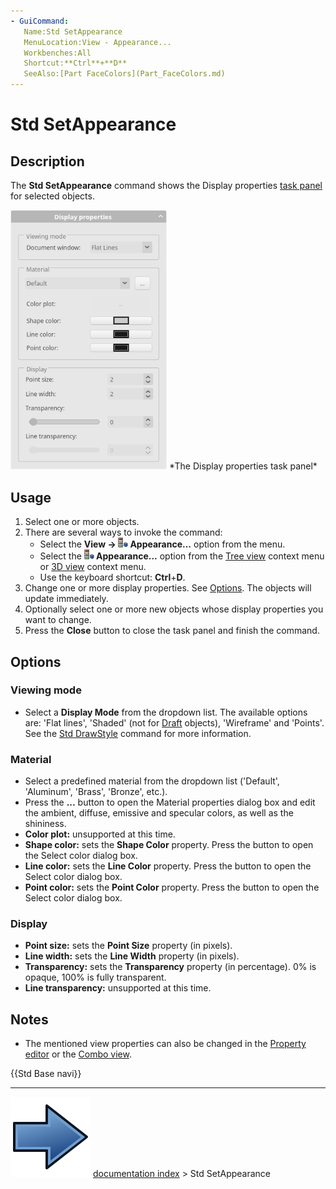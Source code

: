 ```yaml
---
- GuiCommand:
   Name:Std SetAppearance
   MenuLocation:View - Appearance...
   Workbenches:All
   Shortcut:**Ctrl**+**D**
   SeeAlso:[Part FaceColors](Part_FaceColors.md)
---
```


# Std SetAppearance

## Description

The **Std SetAppearance** command shows the Display properties [task panel](Task_panel.md) for selected objects.

 <img alt="" src=images/DlgDisplayProperties.png  style="width:250px;">  
*The Display properties task panel*

## Usage

1.  Select one or more objects.
2.  There are several ways to invoke the command:
    -   Select the **View → <img src="images/Std_SetAppearance.svg" width=16px> Appearance...** option from the menu.
    -   Select the **<img src="images/Std_SetAppearance.svg" width=16px> Appearance...** option from the [Tree view](Tree_view.md) context menu or [3D view](3D_view.md) context menu.
    -   Use the keyboard shortcut: **Ctrl**+**D**.
3.  Change one or more display properties. See [Options](#Options.md). The objects will update immediately.
4.  Optionally select one or more new objects whose display properties you want to change.
5.  Press the **Close** button to close the task panel and finish the command.

## Options

### Viewing mode 

-   Select a **Display Mode** from the dropdown list. The available options are: \'Flat lines\', \'Shaded\' (not for [Draft](Draft_Workbench.md) objects), \'Wireframe\' and \'Points\'. See the [Std DrawStyle](Std_DrawStyle.md) command for more information.

### Material

-   Select a predefined material from the dropdown list (\'Default\', \'Aluminum\', \'Brass\', \'Bronze\', etc.).
-   Press the **...** button to open the Material properties dialog box and edit the ambient, diffuse, emissive and specular colors, as well as the shininess.
-   **Color plot:** unsupported at this time.
-   **Shape color:** sets the **Shape Color** property. Press the button to open the Select color dialog box.
-   **Line color:** sets the **Line Color** property. Press the button to open the Select color dialog box.
-   **Point color:** sets the **Point Color** property. Press the button to open the Select color dialog box.

### Display

-   **Point size:** sets the **Point Size** property (in pixels).
-   **Line width:** sets the **Line Width** property (in pixels).
-   **Transparency:** sets the **Transparency** property (in percentage). 0% is opaque, 100% is fully transparent.
-   **Line transparency:** unsupported at this time.

## Notes

-   The mentioned view properties can also be changed in the [Property editor](Property_editor.md) or the [Combo view](Combo_view.md).




 {{Std Base navi}}



---
![](images/Button_right.svg) [documentation index](../README.md) > Std SetAppearance
